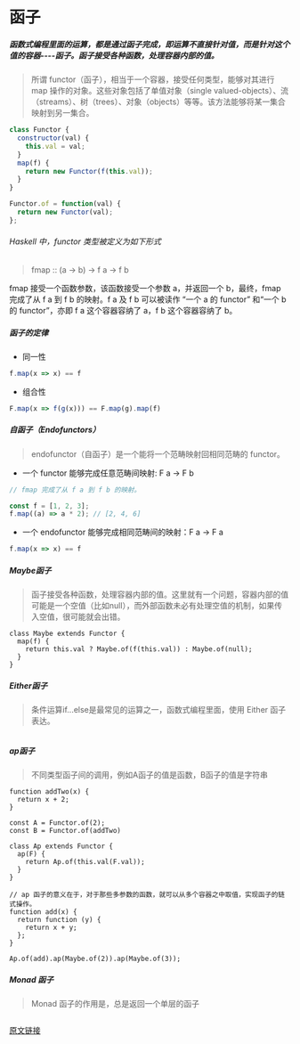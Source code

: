 # 函子

##### 函数式编程里面的运算，都是通过函子完成，即运算不直接针对值，而是针对这个值的容器----函子。函子接受各种函数，处理容器内部的值。

> 所谓 functor（函子），相当于一个容器，接受任何类型，能够对其进行 map 操作的对象。这些对象包括了单值对象（single valued-objects）、流（streams）、树（trees）、对象（objects）等等。该方法能够将某一集合映射到另一集合。

```javascript
class Functor {
  constructor(val) { 
    this.val = val; 
  }
  map(f) {
    return new Functor(f(this.val));
  }
}

Functor.of = function(val) {
  return new Functor(val);
};
```

###### Haskell 中，functor 类型被定义为如下形式

> fmap :: (a -> b) -> f a -> f b  

fmap 接受一个函数参数，该函数接受一个参数 a，并返回一个 b，最终，fmap 完成了从 f a 到 f b 的映射。f a 及 f b 可以被读作 “一个 a 的 functor” 和“一个 b 的 functor”，亦即 f a 这个容器容纳了 a，f b 这个容器容纳了 b。

##### 函子的定律

- 同一性

```javascript
f.map(x => x) == f
```

- 组合性

```javascript
F.map(x => f(g(x))) == F.map(g).map(f)
```

##### 自函子（Endofunctors）

> endofunctor（自函子）是一个能将一个范畴映射回相同范畴的 functor。

- 一个 functor 能够完成任意范畴间映射: F a -> F b

```javascript
// fmap 完成了从 f a 到 f b 的映射。

const f = [1, 2, 3];
f.map((a) => a * 2); // [2, 4, 6]
```

- 一个 endofunctor 能够完成相同范畴间的映射：F a -> F a

```javascript
f.map(x => x) == f
```

##### Maybe函子

> 函子接受各种函数，处理容器内部的值。这里就有一个问题，容器内部的值可能是一个空值（比如null），而外部函数未必有处理空值的机制，如果传入空值，很可能就会出错。

```
class Maybe extends Functor {
  map(f) {
    return this.val ? Maybe.of(f(this.val)) : Maybe.of(null);
  }
}
```

##### Either函子

> 条件运算if...else是最常见的运算之一，函数式编程里面，使用 Either 函子表达。

```

```

##### ap函子

> 不同类型函子间的调用，例如A函子的值是函数，B函子的值是字符串

```
function addTwo(x) {
  return x + 2;
}

const A = Functor.of(2);
const B = Functor.of(addTwo)

class Ap extends Functor {
  ap(F) {
    return Ap.of(this.val(F.val));
  }
}

// ap 函子的意义在于，对于那些多参数的函数，就可以从多个容器之中取值，实现函子的链式操作。
function add(x) {
  return function (y) {
    return x + y;
  };
}

Ap.of(add).ap(Maybe.of(2)).ap(Maybe.of(3));
```

##### Monad 函子

> Monad 函子的作用是，总是返回一个单层的函子

```

```

[原文链接](https://github.com/xitu/gold-miner/blob/master/TODO/functors-categories.md)






